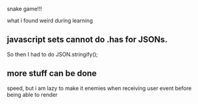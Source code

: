 snake game!!!

what i found weird during learning

## javascript sets cannot do .has for JSONs. 
So then I had to do JSON.stringify();

## more stuff can be done
speed, but i am lazy to make it 
enemies
when receiving user event before being able to render
